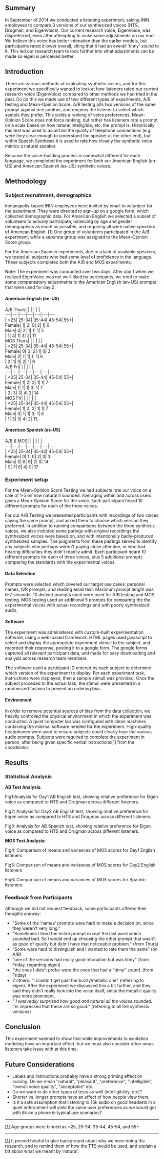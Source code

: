 ## Summary

In September of 2014 we conducted a listening experiment, asking ININ employees to compare 3 versions of our synthesized voices (HTS, Drugman, and EigenVoice).  Our current research voice, EigenVoice, was dispreferred, even after attempting to make some adjustments on our end.  We believe this voice has better intonation than the earlier models, but participants rated it lower overall, citing that it had an overall 'tinny' sound to it.  This led our research team to look further into what adjustments can be made so eigen is perceived better.

## Introduction

There are various methods of evaluating synthetic voices, and for this experiment we specifically wanted to look at how listeners rated our current research voice (EigenVoice) compared to other methods we had tried in the past.  Do do this we made use of two different types of experiments, A/B testing and Mean-Opinion Score.  A/B testing pits two versions of the same prompt against one another, and requires the listener to select which sample they prefer.  This yields a ranking of voice preferences.  Mean-Opinion Score does not force ranking, but rather has listeners rate a prompt on a scale based on how natural,intelligible, etc. the prompt is.  Historically this test was used to ascertain the quality of telephone connections (e.g. were they clear enough to understand the speaker at the other end), but within Speech Synthesis it is used to rate how closely the synthetic voice mimics a natural speaker.

Because the voice-building process is somewhat different for each language, we completed the experiment for both our American English (en-US) and American Spanish (es-US) synthetic voices.

## Methodology

### Subject recruitment, demographics

Indianapolis-based ININ employees were invited by email to volunteer for the experiment.   They were directed to sign-up on a google form, which collected demographic data.  For American English we selected a subset of volunteers to actually participate, balancing by age and gender demographics as much as possible, and requiring all were native speakers of American English. [1] One group of volunteers participated in the A/B experiment, while a separate group was assigned to the Mean-Opinion Score group.

For the American Spanish experiments, due to a lack of available speakers, we tested all subjects who had some level of proficiency in the language.  These subjects completed _both_ the A/B and MOS experiments.

Note: The experiment was conducted over two days.  After day 1 when we realized EigenVoice was not well-liked by participants, we tried to make some compensatory adjustments to the American English (en-US) prompts that were used for day 2.

 

#### American English (en-US)

A/B Thurs|  |  |  |  |  |    
---|---|---|---|---|---|---  
 | <25| 25-34| 35-44| 45-54| 55+|    
Female| 1| 2| 0| 2| 1| 6  
Male| 0| 2| 1| 1| 1| 5  
 | 1| 4| 1| 3| 2| 11  
MOS Thurs|  |  |  |  |  |    
 | <25| 25-34| 35-44| 45-54| 55+|    
Female| 0| 0| 2| 1| 0| 3  
Male| 2| 1| 1| 1| 1| 6  
 | 2| 1| 3| 2| 1| 9  
A/B Fri|  |  |  |  |  |    
---|---|---|---|---|---|---  
 | <25| 25-34| 35-44| 45-54| 55+|    
Female| 1| 2| 2| 1| 1| 7  
Male| 1| 1| 1| 3| 1| 7  
 | 2| 3| 3| 4| 2| 14  
MOS Fri|  |  |  |  |  |    
 | <25| 25-34| 35-44| 45-54| 55+|    
Female| 1| 2| 2| 1| 1| 7  
Male| 0| 1| 1| 3| 1| 6  
 | 1| 3| 3| 4| 2| 13  
  
 

#### American Spanish (es-US)

A/B & MOS|  |  |  |  |  |    
---|---|---|---|---|---|---  
 | <25| 25-34| 35-44| 45-54| 55+|    
Female| 0| 1| 0| 2| 0| 3  
Male| 0| 6| 6| 2| 0| 14  
 | 0| 7| 6| 4| 0| 17  
  
 

### Experiment setup

For the Mean-Opinion Score Testing we had subjects rate our voice on a sale of 1-5 on how natural it sounded.  Averaging within and across users gives a Mean-Opinion Score for the voice.  Each participant heard 10 different prompts for each of the three voices.

For our A/B Testing we presented participants with recordings of two voices saying the same prompt, and asked them to choose which version they preferred.  In addition to running comparisons between the three synthesis voices, we also included some parings with original recordings the synthesized voices were based on, and with intentionally badly-produced synthesized samples.  The judgments from these pairings served to identify any subjects who perhaps weren't paying close attention, or who had hearing difficulties they didn't readily admit.  Each participant heard 10 different prompts for each of three voices, plus 5 additional prompts comparing the standards with the experimental voices.

#### Data Selection

Prompts were selected which covered our target use cases: personal names, IVR prompts, and reading email text.  Maximum prompt length was 6-7 seconds.  10 distinct prompts each were used for A/B testing and MOS testing.  MOS testing used an additional 5 prompts for comparing the the experimental voices with actual recordings and with poorly synthesized audio.

#### Software

The experiment was administered with custom-built experimentation software, using a web-based framework.  HTML pages used javascript to select and display the appropriate experiment stimuli to the subject, and recorded their response, posting it to a google form.  The google forms captured all relevant participant data, and made for easy downloading and analysis across research team members.

The software used a participant ID entered by each subject to determine which version of the experiment to display.  For each experiment task, instructions were displayed, then a sample stimuli was provided.  Once the subject proceded to the actual task, the stimuli were presented in a randomized fashion to prevent an ordering bias.

#### Environment

In order to remove potential sources of bias from the data collection, we heavily controlled the physical environment in which the experiment was conducted.  A quiet computer lab was configured with clean machines containing the minimal software needed for the experiment.  High-quality headphones were used to ensure subjects could clearly hear the various audio prompts.  Subjects were required to complete the experiment in person, after being given specific verbal instructions[1] from the coordinator.

## Results

 

### Statistical Analysis

**AB Test Analysis:**

Fig1:Analysis for Day1 AB English test, showing relative preference for Eigen voice as compared to HTS and Drugman across different listeners.

 

Fig2: Analysis for Day2 AB English test, showing relative preference for Eigen voice as compared to HTS and Drugman across different listeners.

 

Fig3: Analysis for AB Spanish test, showing relative preference for Eigen voice as compared to HTS and Drugman across different listeners.

 

**MOS Test Analysis:**

Fig4: Comparison of means and variances of MOS scores for Day1 English listeners

 

Fig5: Comparison of means and variances of MOS scores for Day2 English listeners

 

Fig6: Comparison of means and variances of MOS scores for Spanish listeners

### Feedback from Participants

Although we did not request feedback, some participants offered their thoughts anyway:

  * "Some of the 'names' prompts were hard to make a decision on, since they weren't very long."
  * "Sometimes I liked the entire prompt except the last word which sounded bad. So I would end up choosing the other prompt that wasn't as good of quality but didn't have that noticeable problem." (from Thurs)
  * "Some were hard to distinguish and I wanted to rate them the same" (on A/B)
  * "one of the versions had really good intonation but was tinny" (from Friday, regarding eigen).
  * "the ones I didn't prefer were the ones that had a "tinny" sound. (from Friday)
  * 2 others: "I couldn't get past the buzzy/metallic one" (referring to eigen). After the experiment we discussed this a bit further, and they said they didn't really look into the voice itself, since the metallic quality was more prominent.
  * _" I was really surprised how good and natural all the voices sounded._  I'm impressed that these are so good." (referring to all the synthesis versions)



## Conclusion

This experiment seemed to show that while improvements to excitation modeling have an important effect, but we must also consider other areas listeners take issue with at this time.

## Future Considerations

  * Labels and instructions probably have a strong priming effect on scoring.  Do we mean "natural", "pleasant", "preference", "intelligible", "overall voice quality", "acceptable" etc.
  * Do we want to do other types of tests as well (intelligibility, etc)?
  * Shorter vs. longer prompts have an effect of how people view them.
  * Is it a safe assumption that listening to 16k audio on good headsets in a quiet enfironment will yield the same user preferences as we would get with 8k on a phone in typical use scenarios?



 

 

 

 

 

  


* * *

[[1]](https://confluence.inin.com/#_ftnref1) Age groups were binned as <25, 25-34, 35-44, 45-54, and 55+.

  


* * *

[[1]](https://confluence.inin.com/#_ftnref1) It proved helpful to give background about why we were doing the research, and to remind them of how the TTS would be used, and explain a bit about what we meant by 'natural'.
